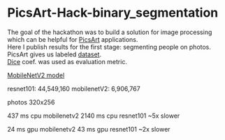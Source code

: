 # PicsArt-Hack-binary_segmentation

The goal of the hackathon was to build a solution for image processing which can be helpful for [PicsArt](https://picsart.com/?hl=en) applications.  
Here I publish results for the first stage: segmenting people on photos.
PicsArt gives us labeled [dataset](https://drive.google.com/file/d/1_e2DcZnjufx35uSmQElN5mpdo-Rlv7ZI/view?usp=sharing).  
[Dice](https://en.wikipedia.org/wiki/S%C3%B8rensen%E2%80%93Dice_coefficient) coef. was used as evaluation metric.  

[MobileNetV2 model](https://drive.google.com/file/d/1mMtNNPRvc7DVC-Ozu2ne5cXaOrVNY7Dm/view?usp=sharing)  

resnet101: 44,549,160
mobilenetV2: 6,906,767

photos 320x256

437 ms cpu mobilenetv2
2140 ms cpu resnet101
~5x slower

24 ms gpu mobilenetv2
43 ms gpu resnet101
~2x slower
